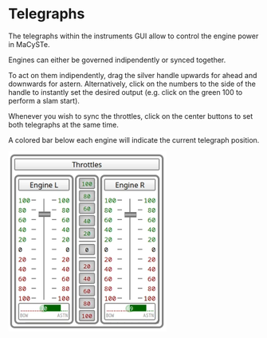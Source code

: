 # Telegraphs

The telegraphs within the instruments GUI allow to control the engine power in MaCySTe.

Engines can either be governed indipendently or synced together.

To act on them indipendently, drag the silver handle upwards for ahead and downwards for astern. Alternatively, click on the numbers to the side of the handle to instantly set the desired output (e.g. click on the green 100 to perform a slam start).

Whenever you wish to sync the throttles, click on the center buttons to set both telegraphs at the same time.

A colored bar below each engine will indicate the current telegraph position.

![Telegraphs](../images/gui-telegraphs.png)